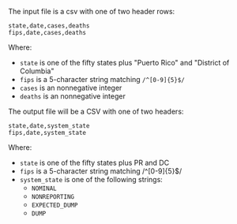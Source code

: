 The input file is a csv with one of two header rows:

```
state,date,cases,deaths
fips,date,cases,deaths
```

Where:
  - `state` is one of the fifty states plus "Puerto Rico" and "District of Columbia"
  - `fips` is a 5-character string matching `/^[0-9]{5}$/`
  - `cases` is an nonnegative integer
  - `deaths` is an nonnegative integer

The output file will be a CSV with one of two headers:

```
state,date,system_state
fips,date,system_state
```

Where:
  - `state` is one of the fifty states plus PR and DC
  - `fips` is a 5-character string matching /^[0-9]{5}$/
  - `system_state` is one of the following strings:
    - `NOMINAL`
    - `NONREPORTING`
    - `EXPECTED_DUMP`
    - `DUMP`
